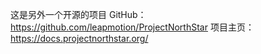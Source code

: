这是另外一个开源的项目
GitHub：https://github.com/leapmotion/ProjectNorthStar
项目主页：https://docs.projectnorthstar.org/